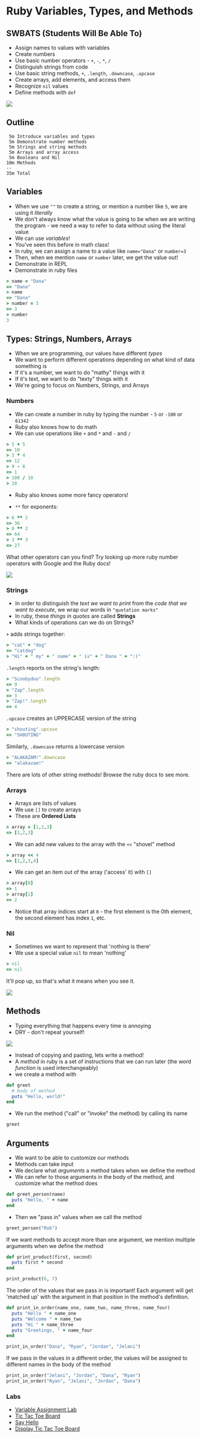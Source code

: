 # Ruby Variables, Types, and Methods

## SWBATS (Students Will Be Able To)
- Assign names to values with variables
- Create numbers
- Use basic number operators - `+`, `-`, `*`, `/`
- Distinguish strings from code
- Use basic string methods, `+`, `.length`, `.downcase`, `.upcase`
- Create arrays, add elements, and access them
- Recognize `nil` values
- Define methods with `def`

![](https://media.giphy.com/media/CjmvTCZf2U3p09Cn0h/giphy-downsized.gif)

## Outline

```text
 5m Introduce variables and types
 5m Demonstrate number methods
 5m Strings and string methods
 5m Arrays and array access
 5m Booleans and Nil
10m Methods
--
35m Total
```

## Variables

- When we use `""` to create a string, or mention a number like `5`, we are using it _literally_
- We don't always know what the value is going to be when we are writing the program - we need a way to refer to data without using the literal value
- We can use _variables_!
- You've seen this before in math class!
- In ruby, we can assign a name to a value like `name="Dana"` or `number=3`
- Then, when we mention `name` or `number` later, we get the value out!
- Demonstrate in REPL
- Demonstrate in ruby files

```ruby
> name = "Dana"
=> "Dana"
> name
=> "Dana"
> number = 3
=> 3
> number
3
```


## Types: Strings, Numbers, Arrays

- When we are programming, our values have different _types_
- We want to perform different operations depending on what kind of data something is
- If it's a number, we want to do "mathy" things with it
- If it's text, we want to do "texty" things with it
- We're going to focus on Numbers, Strings, and Arrays

### Numbers

- We can create a number in ruby by typing the number - `5` or `-100` or `61342`
- Ruby also knows how to do math
- We can use operations like `+` and `*` and `-` and `/`

```ruby
> 5 + 5
=> 10
> 3 * 4
=> 12
> 9 - 8
=> 1
> 100 / 10
> 10
```

- Ruby also knows some more fancy operators!

- `**` for exponents:

```ruby
> 6 ** 2
=> 36
> 8 ** 2
=> 64
> 3 ** 3
=> 27
```

What other operators can you find? Try looking up more ruby number operators with Google and the Ruby docs!

![](https://media.giphy.com/media/xhNV8qHHamimk/giphy-downsized.gif)

### Strings
- In order to distinguish the _text we want to print_ from the _code that we want to execute_, we wrap our words in `"quotation marks"`
- In ruby, these _things in quotes_ are called **Strings**
- What kinds of operations can we do on Strings?

`+` adds strings together:

```ruby
> "cat" + "dog"
=> "catdog"
> "Hi" + " my" + " name" + " is" + " Dana " + ":)"
```

`.length` reports on the string's length:

```ruby
> "Scoobydoo".length
=> 9
> "Zap".length
=> 3
> "Zap!".length
=> 4
```

`.upcase` creates an UPPERCASE version of the string
```ruby
> "shouting".upcase
=> "SHOUTING"
```

Similarly, `.downcase` returns a lowercase version

```ruby
> "ALAKAZAM!".downcase
=> "alakazam!"
```

There are lots of other string methods! Browse the ruby docs to see more.

### Arrays

- Arrays are lists of values
- We use `[]` to create arrays
- These are **Ordered Lists**


```ruby
> array = [1,2,3]
=> [1,2,3]
```

- We can add new values to the array with the `<<` "shovel" method

```ruby
> array << 4
=> [1,2,3,4]
```

- We can get an item out of the array ('access' it) with `[]`

```ruby
> array[0]
=> 1
> array[1]
=> 2
```

- Notice that array indices start at `0` - the first element is the 0th element, the second element has index `1`, etc.



### Nil
- Sometimes we want to represent that 'nothing is there'
- We use a special value `nil` to mean 'nothing'

```ruby
> nil
=> nil
```

It'll pop up, so that's what it means when you see it.

![](https://media.giphy.com/media/efF7tKGHvrUg8/giphy.gif)

## Methods

- Typing everything that happens every time is annoying
- DRY - don't repeat yourself!

![](https://media.giphy.com/media/CpOhT5rJG1xdu/giphy.gif)

- Instead of copying and pasting, lets write a method!
- A _method_ in ruby is a set of instructions that we can run later (the word _function_ is used interchangeably)
- we create a method with

```ruby
def greet
  # body of method
  puts "Hello, world!"
end
```

- We run the method ("call" or "invoke" the method) by calling its name

```ruby
greet
```

## Arguments

- We want to be able to customize our methods
- Methods can take input
- We declare what _arguments_ a method takes when we define the method
- We can refer to those arguments in the body of the method, and customize what the method does

```ruby
def greet_person(name)
  puts "Hello, " + name
end
```

- Then we "pass in" values when we call the method

```ruby
greet_person("Rob")
```

If we want methods to accept more than one argument, we mention multiple arguments when we define the method
```ruby
def print_product(first, second)
  puts first * second
end

print_product(6, 7)
```

The order of the values that we pass in is important! Each argument will get 'matched up' with the argument in that position in the method's definition.

```ruby
def print_in_order(name_one, name_two, name_three, name_four)
  puts "Hello " + name_one
  puts "Welcome " + name_two
  puts "Hi " + name_three
  puts "Greetings, " + name_four
end

print_in_order("Dana", "Ryan", "Jordan", "Jelani")
```

If we pass in the values in a different order, the values will be assigned to different names in the body of the method

```ruby
print_in_order("Jelani", "Jordan", "Dana", "Ryan")
print_in_order("Ryan", "Jelani", "Jordan", "Dana")
```

### Labs
- [Variable Assignment Lab](https://learn.co/tracks/full-stack-web-development-v6/intro-to-ruby-development/variables/variable-assignment-lab)
- [Tic Tac Toe Board](https://learn.co/tracks/full-stack-web-development-v6/intro-to-ruby-development/variables/tic-tac-toe-board)
- [Say Hello](https://learn.co/tracks/full-stack-web-development-v6/intro-to-ruby-development/methods/say-hello)
- [Display Tic Tac Toe Board](https://learn.co/tracks/full-stack-web-development-v6/intro-to-ruby-development/methods/display-tic-tac-toe-board)
